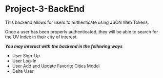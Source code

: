 # Project-3-BackEnd
This backend allows for users to authenticate using JSON Web Tokens.

Once a user has been properly authenticated, they will be able to search for the UV Index in their city of interest.

**_You may interact with the backend in the following ways_**

* User Sign-Up
* User Log-In
* User Add and Update Favorite Cities Model
* Delte User
